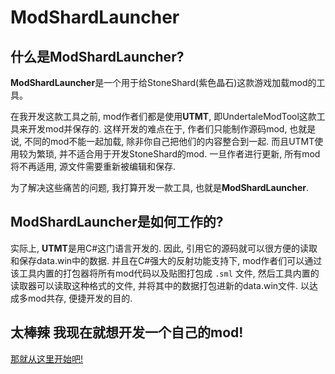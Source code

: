 # ModShardLauncher

## 什么是**ModShardLauncher**?

**ModShardLauncher**是一个用于给StoneShard(紫色晶石)这款游戏加载mod的工具。

在我开发这款工具之前, mod作者们都是使用**UTMT**, 即UndertaleModTool这款工具来开发mod并保存的. 这样开发的难点在于, 作者们只能制作源码mod, 也就是说, 不同的mod不能一起加载, 除非你自己把他们的内容整合到一起. 而且UTMT使用较为繁琐, 并不适合用于开发StoneShard的mod. 一旦作者进行更新, 所有mod将不再适用, 源文件需要重新被编辑和保存.

为了解决这些痛苦的问题, 我打算开发一款工具, 也就是**ModShardLauncher**.

## **ModShardLauncher**是如何工作的?

实际上, **UTMT**是用C#这门语言开发的. 因此, 引用它的源码就可以很方便的读取和保存data.win中的数据. 并且在C#强大的反射功能支持下, mod作者们可以通过该工具内置的打包器将所有mod代码以及贴图打包成 `.sml` 文件, 然后工具内置的读取器可以读取这种格式的文件, 并将其中的数据打包进新的data.win文件. 以达成多mod共存, 便捷开发的目的.

## 太棒辣 我现在就想开发一个自己的mod!

[那就从这里开始吧!](../guides/start-modding.md)